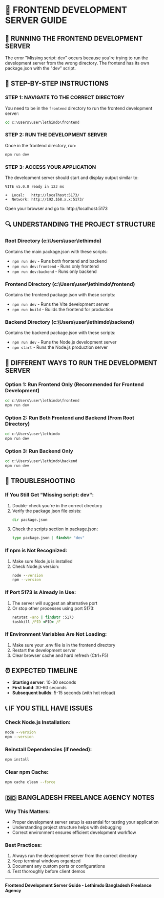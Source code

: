 # 🚀 FRONTEND DEVELOPMENT SERVER GUIDE

## 🎯 **RUNNING THE FRONTEND DEVELOPMENT SERVER**

The error "Missing script: dev" occurs because you're trying to run the development server from the wrong directory. The frontend has its own package.json with the "dev" script.

## 🚀 **STEP-BY-STEP INSTRUCTIONS**

### **STEP 1: NAVIGATE TO THE CORRECT DIRECTORY**

You need to be in the `frontend` directory to run the frontend development server:

```cmd
cd c:\Users\user\lethimdo\frontend
```

### **STEP 2: RUN THE DEVELOPMENT SERVER**

Once in the frontend directory, run:

```bash
npm run dev
```

### **STEP 3: ACCESS YOUR APPLICATION**

The development server should start and display output similar to:

```
VITE v5.0.0 ready in 123 ms

➜  Local:   http://localhost:5173/
➜  Network: http://192.168.x.x:5173/
```

Open your browser and go to: http://localhost:5173

## 🔍 **UNDERSTANDING THE PROJECT STRUCTURE**

### **Root Directory (c:\Users\user\lethimdo)**
Contains the main package.json with these scripts:
- `npm run dev` - Runs both frontend and backend
- `npm run dev:frontend` - Runs only frontend
- `npm run dev:backend` - Runs only backend

### **Frontend Directory (c:\Users\user\lethimdo\frontend)**
Contains the frontend package.json with these scripts:
- `npm run dev` - Runs the Vite development server
- `npm run build` - Builds the frontend for production

### **Backend Directory (c:\Users\user\lethimdo\backend)**
Contains the backend package.json with these scripts:
- `npm run dev` - Runs the Node.js development server
- `npm start` - Runs the Node.js production server

## 🧪 **DIFFERENT WAYS TO RUN THE DEVELOPMENT SERVER**

### **Option 1: Run Frontend Only (Recommended for Frontend Development)**
```cmd
cd c:\Users\user\lethimdo\frontend
npm run dev
```

### **Option 2: Run Both Frontend and Backend (From Root Directory)**
```cmd
cd c:\Users\user\lethimdo
npm run dev
```

### **Option 3: Run Backend Only**
```cmd
cd c:\Users\user\lethimdo\backend
npm run dev
```

## 🔧 **TROUBLESHOOTING**

### **If You Still Get "Missing script: dev":**
1. Double-check you're in the correct directory
2. Verify the package.json file exists:
   ```cmd
   dir package.json
   ```
3. Check the scripts section in package.json:
   ```cmd
   type package.json | findstr "dev"
   ```

### **If npm is Not Recognized:**
1. Make sure Node.js is installed
2. Check Node.js version:
   ```cmd
   node --version
   npm --version
   ```

### **If Port 5173 is Already in Use:**
1. The server will suggest an alternative port
2. Or stop other processes using port 5173:
   ```cmd
   netstat -ano | findstr :5173
   taskkill /PID <PID> /F
   ```

### **If Environment Variables Are Not Loading:**
1. Make sure your .env file is in the frontend directory
2. Restart the development server
3. Clear browser cache and hard refresh (Ctrl+F5)

## ⏰ **EXPECTED TIMELINE**

- **Starting server**: 10-30 seconds
- **First build**: 30-60 seconds
- **Subsequent builds**: 5-15 seconds (with hot reload)

## 📞 **IF YOU STILL HAVE ISSUES**

### **Check Node.js Installation:**
```cmd
node --version
npm --version
```

### **Reinstall Dependencies (if needed):**
```bash
npm install
```

### **Clear npm Cache:**
```bash
npm cache clean --force
```

## 🇧🇩 **BANGLADESH FREELANCE AGENCY NOTES**

### **Why This Matters:**
- Proper development server setup is essential for testing your application
- Understanding project structure helps with debugging
- Correct environment ensures efficient development workflow

### **Best Practices:**
1. Always run the development server from the correct directory
2. Keep terminal windows organized
3. Document any custom ports or configurations
4. Test thoroughly before client demos

---
**Frontend Development Server Guide - Lethimdo Bangladesh Freelance Agency**
